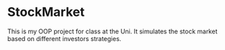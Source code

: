 # StockMarket
This is my OOP project for class at the Uni. It simulates the stock market based on different investors strategies.
